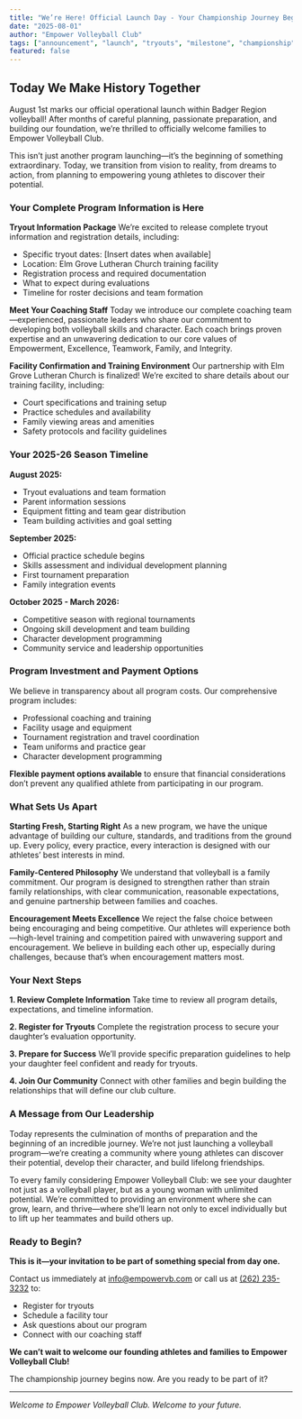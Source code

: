 ```yaml
---
title: "We’re Here! Official Launch Day - Your Championship Journey Begins"
date: "2025-08-01"
author: "Empower Volleyball Club"
tags: ["announcement", "launch", "tryouts", "milestone", "championship"]
featured: false
---
```


## Today We Make History Together

August 1st marks our official operational launch within Badger Region volleyball! After months of careful planning, passionate preparation, and building our foundation, we’re thrilled to officially welcome families to Empower Volleyball Club.

This isn’t just another program launching—it’s the beginning of something extraordinary. Today, we transition from vision to reality, from dreams to action, from planning to empowering young athletes to discover their potential.

### Your Complete Program Information is Here

**Tryout Information Package**
We’re excited to release complete tryout information and registration details, including:
- Specific tryout dates: [Insert dates when available]
- Location: Elm Grove Lutheran Church training facility
- Registration process and required documentation
- What to expect during evaluations
- Timeline for roster decisions and team formation

**Meet Your Coaching Staff**
Today we introduce our complete coaching team—experienced, passionate leaders who share our commitment to developing both volleyball skills and character. Each coach brings proven expertise and an unwavering dedication to our core values of Empowerment, Excellence, Teamwork, Family, and Integrity.

**Facility Confirmation and Training Environment**
Our partnership with Elm Grove Lutheran Church is finalized! We’re excited to share details about our training facility, including:
- Court specifications and training setup
- Practice schedules and availability
- Family viewing areas and amenities
- Safety protocols and facility guidelines

### Your 2025-26 Season Timeline

**August 2025:**
- Tryout evaluations and team formation
- Parent information sessions
- Equipment fitting and team gear distribution
- Team building activities and goal setting

**September 2025:**
- Official practice schedule begins
- Skills assessment and individual development planning
- First tournament preparation
- Family integration events

**October 2025 - March 2026:**
- Competitive season with regional tournaments
- Ongoing skill development and team building
- Character development programming
- Community service and leadership opportunities

### Program Investment and Payment Options

We believe in transparency about all program costs. Our comprehensive program includes:
- Professional coaching and training
- Facility usage and equipment
- Tournament registration and travel coordination
- Team uniforms and practice gear
- Character development programming

**Flexible payment options available** to ensure that financial considerations don’t prevent any qualified athlete from participating in our program.

### What Sets Us Apart

**Starting Fresh, Starting Right**
As a new program, we have the unique advantage of building our culture, standards, and traditions from the ground up. Every policy, every practice, every interaction is designed with our athletes’ best interests in mind.

**Family-Centered Philosophy**
We understand that volleyball is a family commitment. Our program is designed to strengthen rather than strain family relationships, with clear communication, reasonable expectations, and genuine partnership between families and coaches.

**Encouragement Meets Excellence**
We reject the false choice between being encouraging and being competitive. Our athletes will experience both—high-level training and competition paired with unwavering support and encouragement. We believe in building each other up, especially during challenges, because that’s when encouragement matters most.

### Your Next Steps

**1. Review Complete Information**
Take time to review all program details, expectations, and timeline information.

**2. Register for Tryouts**
Complete the registration process to secure your daughter’s evaluation opportunity.

**3. Prepare for Success**
We’ll provide specific preparation guidelines to help your daughter feel confident and ready for tryouts.

**4. Join Our Community**
Connect with other families and begin building the relationships that will define our club culture.

### A Message from Our Leadership

Today represents the culmination of months of preparation and the beginning of an incredible journey. We’re not just launching a volleyball program—we’re creating a community where young athletes can discover their potential, develop their character, and build lifelong friendships.

To every family considering Empower Volleyball Club: we see your daughter not just as a volleyball player, but as a young woman with unlimited potential. We’re committed to providing an environment where she can grow, learn, and thrive—where she’ll learn not only to excel individually but to lift up her teammates and build others up.

### Ready to Begin?

**This is it—your invitation to be part of something special from day one.**

Contact us immediately at [info@empowervb.com](mailto:info@empowervb.com) or call us at [(262) 235-3232](tel:2622353232) to:
- Register for tryouts
- Schedule a facility tour
- Ask questions about our program
- Connect with our coaching staff

**We can’t wait to welcome our founding athletes and families to Empower Volleyball Club!**

The championship journey begins now. Are you ready to be part of it?

---

*Welcome to Empower Volleyball Club. Welcome to your future.* 